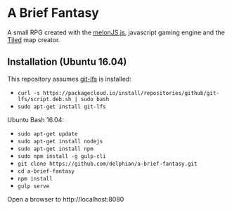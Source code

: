# A Brief Fantasy

A small RPG created with the [melonJS.js](http://melonjs.org),  javascript gaming engine and the [Tiled](http://mapeditor.org) map creator.

## Installation (Ubuntu 16.04)

This repository assumes [git-lfs](https://github.com/git-lfs/git-lfs) is installed:
 - `curl -s https://packagecloud.io/install/repositories/github/git-lfs/script.deb.sh | sudo bash`
 - `sudo apt-get install git-lfs`

Ubuntu Bash 16.04:
 - `sudo apt-get update`
 - `sudo apt-get install nodejs`
 - `sudo apt-get install npm`
 - `sudo npm install -g gulp-cli`
 - `git clone https://github.com/delphian/a-brief-fantasy.git`
 - `cd a-brief-fantasy`
 - `npm install`
 - `gulp serve`

Open a browser to http://localhost:8080

